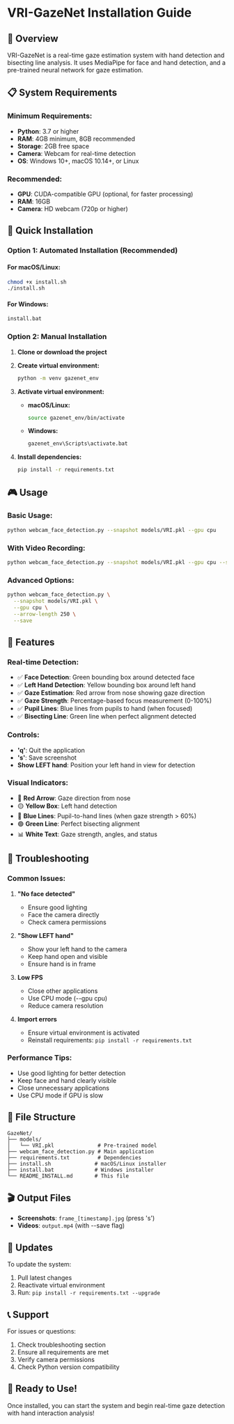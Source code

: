 # VRI-GazeNet Installation Guide

## 🎯 Overview
VRI-GazeNet is a real-time gaze estimation system with hand detection and bisecting line analysis. It uses MediaPipe for face and hand detection, and a pre-trained neural network for gaze estimation.

## 📋 System Requirements

### Minimum Requirements:
- **Python**: 3.7 or higher
- **RAM**: 4GB minimum, 8GB recommended
- **Storage**: 2GB free space
- **Camera**: Webcam for real-time detection
- **OS**: Windows 10+, macOS 10.14+, or Linux

### Recommended:
- **GPU**: CUDA-compatible GPU (optional, for faster processing)
- **RAM**: 16GB
- **Camera**: HD webcam (720p or higher)

## 🚀 Quick Installation

### Option 1: Automated Installation (Recommended)

#### For macOS/Linux:
```bash
chmod +x install.sh
./install.sh
```

#### For Windows:
```cmd
install.bat
```

### Option 2: Manual Installation

1. **Clone or download the project**
2. **Create virtual environment:**
   ```bash
   python -m venv gazenet_env
   ```

3. **Activate virtual environment:**
   - **macOS/Linux:**
     ```bash
     source gazenet_env/bin/activate
     ```
   - **Windows:**
     ```cmd
     gazenet_env\Scripts\activate.bat
     ```

4. **Install dependencies:**
   ```bash
   pip install -r requirements.txt
   ```

## 🎮 Usage

### Basic Usage:
```bash
python webcam_face_detection.py --snapshot models/VRI.pkl --gpu cpu
```

### With Video Recording:
```bash
python webcam_face_detection.py --snapshot models/VRI.pkl --gpu cpu --save
```

### Advanced Options:
```bash
python webcam_face_detection.py \
  --snapshot models/VRI.pkl \
  --gpu cpu \
  --arrow-length 250 \
  --save
```

## 🎯 Features

### Real-time Detection:
- ✅ **Face Detection**: Green bounding box around detected face
- ✅ **Left Hand Detection**: Yellow bounding box around left hand
- ✅ **Gaze Estimation**: Red arrow from nose showing gaze direction
- ✅ **Gaze Strength**: Percentage-based focus measurement (0-100%)
- ✅ **Pupil Lines**: Blue lines from pupils to hand (when focused)
- ✅ **Bisecting Line**: Green line when perfect alignment detected

### Controls:
- **'q'**: Quit the application
- **'s'**: Save screenshot
- **Show LEFT hand**: Position your left hand in view for detection

### Visual Indicators:
- 🔴 **Red Arrow**: Gaze direction from nose
- 🟡 **Yellow Box**: Left hand detection
- 🔵 **Blue Lines**: Pupil-to-hand lines (when gaze strength > 60%)
- 🟢 **Green Line**: Perfect bisecting alignment
- 📊 **White Text**: Gaze strength, angles, and status

## 🔧 Troubleshooting

### Common Issues:

1. **"No face detected"**
   - Ensure good lighting
   - Face the camera directly
   - Check camera permissions

2. **"Show LEFT hand"**
   - Show your left hand to the camera
   - Keep hand open and visible
   - Ensure hand is in frame

3. **Low FPS**
   - Close other applications
   - Use CPU mode (--gpu cpu)
   - Reduce camera resolution

4. **Import errors**
   - Ensure virtual environment is activated
   - Reinstall requirements: `pip install -r requirements.txt`

### Performance Tips:
- Use good lighting for better detection
- Keep face and hand clearly visible
- Close unnecessary applications
- Use CPU mode if GPU is slow

## 📁 File Structure
```
GazeNet/
├── models/
│   └── VRI.pkl              # Pre-trained model
├── webcam_face_detection.py # Main application
├── requirements.txt         # Dependencies
├── install.sh              # macOS/Linux installer
├── install.bat             # Windows installer
└── README_INSTALL.md       # This file
```

## 🎬 Output Files
- **Screenshots**: `frame_[timestamp].jpg` (press 's')
- **Videos**: `output.mp4` (with --save flag)

## 🔄 Updates
To update the system:
1. Pull latest changes
2. Reactivate virtual environment
3. Run: `pip install -r requirements.txt --upgrade`

## 📞 Support
For issues or questions:
1. Check troubleshooting section
2. Ensure all requirements are met
3. Verify camera permissions
4. Check Python version compatibility

## 🎉 Ready to Use!
Once installed, you can start the system and begin real-time gaze detection with hand interaction analysis! 